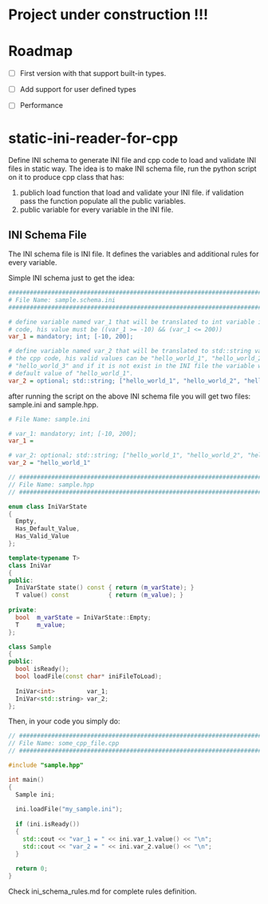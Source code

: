 # Project under construction !!!


# Roadmap
  - [ ] First version with that support built-in types.
  - [ ] Add support for user defined types
  - [ ] Performance


# static-ini-reader-for-cpp
Define INI schema to generate INI file and cpp code to load and validate INI files in static way.
The idea is to make INI schema file, run the python script on it to produce cpp class that has:
1. publich load function that load and validate your INI file. if validation pass the function populate all the public variables.
2. public variable for every variable in the INI file.

## INI Schema File
The INI schema file is INI file. It defines the variables and additional rules for every variable.

Simple INI schema just to get the idea:

``` INI
################################################################################
# File Name: sample.schema.ini
################################################################################

# define variable named var_1 that will be translated to int variable in the cpp
# code, his value must be ((var_1 >= -10) && (var_1 <= 200))
var_1 = mandatory; int; [-10, 200];

# define variable named var_2 that will be translated to std::string variable in
# the cpp code, his valid values can be "hello_world_1", "hello_world_2" or
# "hello_world_3" and if it is not exist in the INI file the variable will get
# default value of "hello_world_1".
var_2 = optional; std::string; ["hello_world_1", "hello_world_2", "hello_world_3"]; ["hello_world_1"];
```

after running the script on the above INI schema file you will get two files: sample.ini and sample.hpp.

``` INI
# File Name: sample.ini

# var_1: mandatory; int; [-10, 200];
var_1 = 

# var_2: optional; std::string; ["hello_world_1", "hello_world_2", "hello_world_3"];
var_2 = "hello_world_1"
```

``` cpp
// #############################################################################
// File Name: sample.hpp
// #############################################################################

enum class IniVarState
{
  Empty,
  Has_Default_Value,
  Has_Valid_Value
};

template<typename T>
class IniVar
{
public:
  IniVarState state() const { return (m_varState); }
  T value() const           { return (m_value); }
  
private:
  bool  m_varState = IniVarState::Empty;
  T     m_value;
};

class Sample
{
public:
  bool isReady();
  bool loadFile(const char* iniFileToLoad);
  
  IniVar<int>         var_1;
  IniVar<std::string> var_2;
};
```

Then, in your code you simply do:

``` cpp
// #############################################################################
// File Name: some_cpp_file.cpp
// #############################################################################

#include "sample.hpp"

int main()
{
  Sample ini;
  
  ini.loadFile("my_sample.ini");
  
  if (ini.isReady())
  {
    std::cout << "var_1 = " << ini.var_1.value() << "\n";
    std::cout << "var_2 = " << ini.var_2.value() << "\n";
  }
  
  return 0;
}
```

Check ini_schema_rules.md for complete rules definition.

